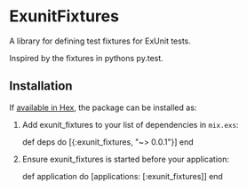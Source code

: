 # ExunitFixtures

A library for defining test fixtures for ExUnit tests.

Inspired by the fixtures in pythons py.test.

## Installation

If [available in Hex](https://hex.pm/docs/publish), the package can be installed as:

  1. Add exunit_fixtures to your list of dependencies in `mix.exs`:

        def deps do
          [{:exunit_fixtures, "~> 0.0.1"}]
        end

  2. Ensure exunit_fixtures is started before your application:

        def application do
          [applications: [:exunit_fixtures]]
        end
